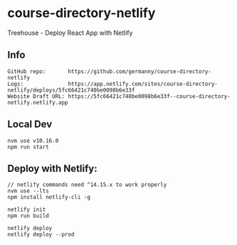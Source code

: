 # course-directory-netlify
Treehouse - Deploy React App with Netlify

## Info
```
GitHub repo:       https://github.com/germanny/course-directory-netlify
Logs:              https://app.netlify.com/sites/course-directory-netlify/deploys/5fc66421c740be0098b6e33f
Website Draft URL: https://5fc66421c740be0098b6e33f--course-directory-netlify.netlify.app
```

## Local Dev

```
nvm use v10.16.0
npm run start
```

## Deploy with Netlify:

```
// netlify commands need ^14.15.x to work properly
nvm use --lts
npm install netlify-cli -g

netlify init
npm run build

netlify deploy
netlify deploy --prod
```
